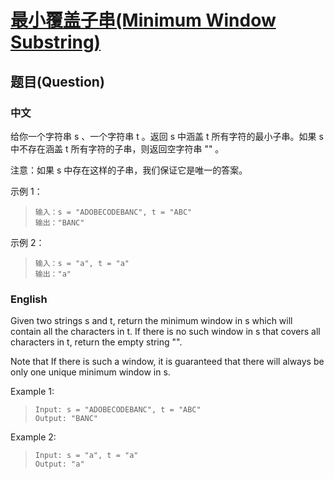 # [最小覆盖子串(Minimum Window Substring)](https://leetcode-cn.com/problems/minimum-window-substring/)
## 题目(Question)
### 中文
给你一个字符串 s 、一个字符串 t 。返回 s 中涵盖 t 所有字符的最小子串。如果 s 中不存在涵盖 t 所有字符的子串，则返回空字符串 "" 。

注意：如果 s 中存在这样的子串，我们保证它是唯一的答案。

示例 1：
>`输入：s = "ADOBECODEBANC", t = "ABC"`<br>
>`输出："BANC"`

示例 2：
>`输入：s = "a", t = "a"`<br>
>`输出："a"`

### English
Given two strings s and t, return the minimum window in s which will contain all the characters in t. If there is no such window in s that covers all characters in t, return the empty string "".

Note that If there is such a window, it is guaranteed that there will always be only one unique minimum window in s.

Example 1:
>`Input: s = "ADOBECODEBANC", t = "ABC"`<br>
>`Output: "BANC"`

Example 2:
>`Input: s = "a", t = "a"`<br>
>`Output: "a"`

